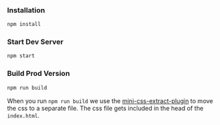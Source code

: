 ### Installation

```sh
npm install
```

### Start Dev Server

```sh
npm start
```

### Build Prod Version

```sh
npm run build
```

When you run `npm run build` we use the [mini-css-extract-plugin](https://github.com/webpack-contrib/mini-css-extract-plugin) to move the css to a separate file. The css file gets included in the head of the `index.html`.
